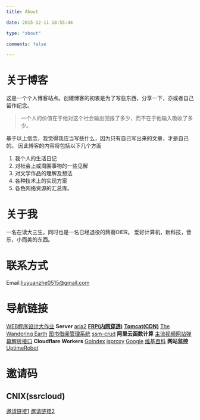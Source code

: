 ```yaml
---
title: About

date: 2015-12-11 18:55:44

type: "about"

comments: false

---
```

# 关于博客
这是一个个人博客站点。创建博客的初衷是为了写些东西，分享一下，亦或者自己留作纪念。

>  一个人的价值在于他对这个社会输出回报了多少，而不在于他输入吸收了多少。

基于以上信念，我觉得我应当写些什么，因为只有自己写出来的文章，才是自己的。
因此博客的内容将包括以下几个方面

1.  我个人的生活日记
2.  对社会上或周围事物的一些见解
3.  对文学作品的理解及想法
4.  各种技术上的实现方案
5.  各色网络资源的汇总库。

# 关于我
一名在读大三生，同时也是一名已经退役的蒟蒻OIER。
爱好计算机，新科技，音乐，小而美的东西。

# 联系方式
Email:<liuyuanzhe0515@gmail.com>

# 导航链接
[WEB程序设计大作业](/web/)
**Server**
[aria2](http://aria.home999.cc:8050/)
**[FRP(内网穿透)](http://frp.home999.cc:8050/)**
**[Tomcat(CDN)](https://tomcat.home999.cc:12890/)**
[The Wandering Earth](https://tomcat.home999.cc:12890/phase-04-implementation-003-javaWeb/)
[图书借阅管理系统](https://tomcat.home999.cc:12890/book/)
[ssm-crud](https://tomcat.home999.cc:12890/ssm-crud/)
**阿里云函数计算**
[主流视频网站弹幕解析接口](//fc.home999.cc/)
**Cloudflare Workers**
[GoIndex](//gd.lyz05.workers.dev/)
[jsproxy](//jp.lyz05.workers.dev/)
[Google](//goo.gle.workers.dev/)
[维基百科](//wiki.lyz05.workers.dev/)
**网站监控**
[UptimeRobot](https://stats.home999.cc/)

# 邀请码
## CNIX(ssrcloud)
[邀请链接1](https://邀请01.很有精神.com/auth/register?code=GFRA)
[邀请链接2](https://邀请01.很有精神.com/#/auth/register?code=GFRA)
